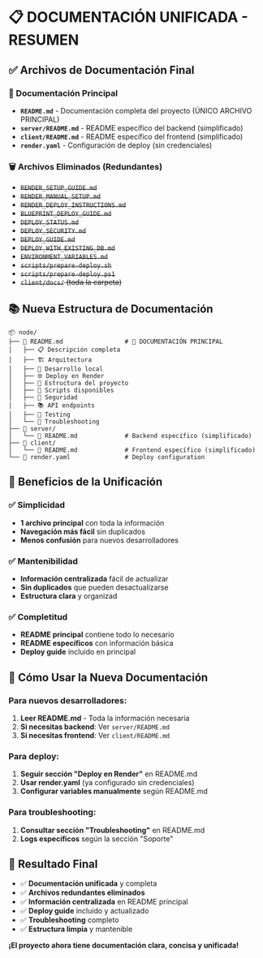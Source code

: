 # 📋 DOCUMENTACIÓN UNIFICADA - RESUMEN

## ✅ **Archivos de Documentación Final**

### **📄 Documentación Principal**

- **`README.md`** - Documentación completa del proyecto (ÚNICO ARCHIVO PRINCIPAL)
- **`server/README.md`** - README específico del backend (simplificado)
- **`client/README.md`** - README específico del frontend (simplificado)
- **`render.yaml`** - Configuración de deploy (sin credenciales)

### **🗑️ Archivos Eliminados (Redundantes)**

- ~~`RENDER_SETUP_GUIDE.md`~~
- ~~`RENDER_MANUAL_SETUP.md`~~
- ~~`RENDER_DEPLOY_INSTRUCTIONS.md`~~
- ~~`BLUEPRINT_DEPLOY_GUIDE.md`~~
- ~~`DEPLOY_STATUS.md`~~
- ~~`DEPLOY_SECURITY.md`~~
- ~~`DEPLOY_GUIDE.md`~~
- ~~`DEPLOY_WITH_EXISTING_DB.md`~~
- ~~`ENVIRONMENT_VARIABLES.md`~~
- ~~`scripts/prepare-deploy.sh`~~
- ~~`scripts/prepare-deploy.ps1`~~
- ~~`client/docs/` (toda la carpeta)~~

## 📚 **Nueva Estructura de Documentación**

```
📦 node/
├── 📄 README.md                 # 🌟 DOCUMENTACIÓN PRINCIPAL
│   ├── 📋 Descripción completa
│   ├── 🏗️ Arquitectura
│   ├── 🚀 Desarrollo local
│   ├── 🌐 Deploy en Render
│   ├── 📁 Estructura del proyecto
│   ├── 🔧 Scripts disponibles
│   ├── 🔐 Seguridad
│   ├── 📚 API endpoints
│   ├── 🧪 Testing
│   └── 🚨 Troubleshooting
├── 📂 server/
│   └── 📄 README.md             # Backend específico (simplificado)
├── 📂 client/
│   └── 📄 README.md             # Frontend específico (simplificado)
└── 📄 render.yaml               # Deploy configuration
```

## 🎯 **Beneficios de la Unificación**

### ✅ **Simplicidad**

- **1 archivo principal** con toda la información
- **Navegación más fácil** sin duplicados
- **Menos confusión** para nuevos desarrolladores

### ✅ **Mantenibilidad**

- **Información centralizada** fácil de actualizar
- **Sin duplicados** que pueden desactualizarse
- **Estructura clara** y organizad

### ✅ **Completitud**

- **README principal** contiene todo lo necesario
- **README específicos** con información básica
- **Deploy guide** incluido en principal

## 📖 **Cómo Usar la Nueva Documentación**

### **Para nuevos desarrolladores:**

1. **Leer README.md** - Toda la información necesaria
2. **Si necesitas backend**: Ver `server/README.md`
3. **Si necesitas frontend**: Ver `client/README.md`

### **Para deploy:**

1. **Seguir sección "Deploy en Render"** en README.md
2. **Usar render.yaml** (ya configurado sin credenciales)
3. **Configurar variables manualmente** según README.md

### **Para troubleshooting:**

1. **Consultar sección "Troubleshooting"** en README.md
2. **Logs específicos** según la sección "Soporte"

## 🚀 **Resultado Final**

- ✅ **Documentación unificada** y completa
- ✅ **Archivos redundantes eliminados**
- ✅ **Información centralizada** en README principal
- ✅ **Deploy guide** incluido y actualizado
- ✅ **Troubleshooting** completo
- ✅ **Estructura limpia** y mantenible

**¡El proyecto ahora tiene documentación clara, concisa y unificada!**
